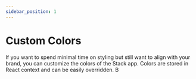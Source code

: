```yaml
---
sidebar_position: 1
---
```


# Custom Colors

If you want to spend minimal time on styling but still want to align with your brand, you can customize the colors of the Stack app. Colors are stored in React context and can be easily overridden. B